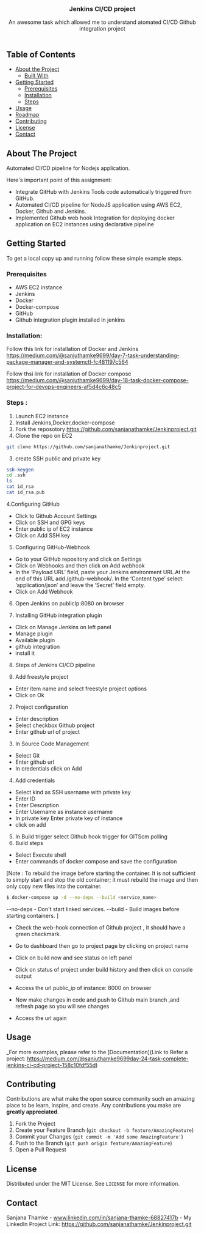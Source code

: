 
<!-- PROJECT LOGO -->
<br />
<p align="center">
 

  <h3 align="center">Jenkins CI/CD project </h3>

  <p align="center">
    An awesome task which allowed me to understand atomated CI/CD Github integration project
    <br />
    <br />

  </p>
</p>



<!-- TABLE OF CONTENTS -->
## Table of Contents

* [About the Project](#about-the-project)
  * [Built With](#built-with)
* [Getting Started](#getting-started)
  * [Prerequisites](#prerequisites)
  * [Installation](#installation)
  * [Steps](#steps)
* [Usage](#usage)
* [Roadmap](#roadmap)
* [Contributing](#contributing)
* [License](#license)
* [Contact](#contact)



<!-- ABOUT THE PROJECT -->
## About The Project

Automated CI/CD pipeline for Nodejs application. 

Here's important point of this assignment:

* Integrate GitHub with Jenkins Tools code automatically triggered
from GitHub.
* Automated CI/CD pipeline for NodeJS application using AWS EC2, Docker, Github and Jenkins.
* Implemented Github web hook Integration for deploying docker application on EC2 instances using declarative pipeline


<!-- GETTING STARTED -->
## Getting Started

To get a local copy up and running follow these simple example steps.

### Prerequisites

* AWS EC2 instance
* Jenkins
* Docker
* Docker-compose
* GitHub 
* Github integration plugin installed in jenkins

### Installation:

Follow this link for installation of Docker and Jenkins
https://medium.com/@sanjuthamke9699/day-7-task-understanding-package-manager-and-systemctl-fc481197c564

Follow thsi link for installation of Docker compose 
https://medium.com/@sanjuthamke9699/day-18-task-docker-compose-project-for-devops-engineers-af5d4c6c48c5



### Steps :

1. Launch EC2 instance
2. Install Jenkins,Docker,docker-compose
3. Fork the reposotory https://github.com/sanjanathamke/Jenkinproject.git
4. Clone the repo on EC2 
```sh
git clone https://github.com/sanjanathamke/Jenkinproject.git
```


3. create SSH public and private key
```sh
ssh-keygen
cd .ssh
ls
cat id_rsa
cat id_rsa.pub
```

4.Configuring GitHub

* Click to Github Account Settings 
* Click on SSH and GPG keys
* Enter public ip of EC2 instance
* Click on Add SSH key


5. Configuring GitHub-Webhook

* Go to your GitHub repository and click on Settings
* Click on Webhooks and then click on Add webhook
* In the ‘Payload URL’ field, paste your Jenkins environment URL.At the   end of this URL add /github-webhook/. In the ‘Content type’ select: ‘application/json’ and leave the ‘Secret’ field empty.
* Click on Add Webhook

6. Open Jenkins on publicIp:8080 on browser

7. Installing GitHub integration plugin 
* Click on Manage Jenkins on left panel
* Manage plugin 
* Available plugin
* github integration 
* install it


8. Steps of Jenkins CI/CD pipeline

1. Add freestyle project
* Enter item name and select freestyle project options 
* Click on Ok
2. Project configuration
* Enter description 
* Select checkbox Github project 
* Enter github url of project
3. In Source Code Management 
* Select Git 
* Enter github url 
* In credentials click on Add
4. Add credentials
* Select kind as SSH username with private key 
* Enter ID 
* Enter Description 
*  Enter Username as instance username 
* In private key Enter private key of instance
* click on add
5. In Build trigger select Github hook trigger for GITScm polling 
6. Build steps 
* Select Execute shell 
* Enter commands of docker compose and save the configuration

[Note : To rebuild the image before starting the container. It is not sufficient to simply start and stop the old container; it must rebuild the image and then only copy new files into the container.

```sh
$ docker-compose up -d --no-deps --build <service_name>
```

--no-deps - Don't start linked services.
--build - Build images before starting containers.
]

* Check the web-hook connection of Github project , it should have a green checkmark.

* Go to dashboard then go to project page by clicking on project name
* Click on build now and see status on left panel
* Click on status of project under build history and then click on console output
* Access the url public_ip of instance: 8000 on browser
* Now make changes in code and push to Github main branch ,and refresh page so you will see changes
* Access the url again


<!-- USAGE EXAMPLES -->
## Usage

_For more examples, please refer to the [Documentation](Link to Refer a project: 
https://medium.com/@sanjuthamke9699day-24-task-complete-jenkins-ci-cd-project-158c10fdf55d)


<!-- CONTRIBUTING -->
## Contributing

Contributions are what make the open source community such an amazing place to be learn, inspire, and create. Any contributions you make are **greatly appreciated**.

1. Fork the Project
2. Create your Feature Branch (`git checkout -b feature/AmazingFeature`)
3. Commit your Changes (`git commit -m 'Add some AmazingFeature'`)
4. Push to the Branch (`git push origin feature/AmazingFeature`)
5. Open a Pull Request



<!-- LICENSE -->
## License

Distributed under the MIT License. See `LICENSE` for more information.



<!-- CONTACT -->
## Contact

Sanjana Thamke - www.linkedin.com/in/sanjana-thamke-68827417b - My LinkedIn
Project Link: https://github.com/sanjanathamke/Jenkinproject.git




